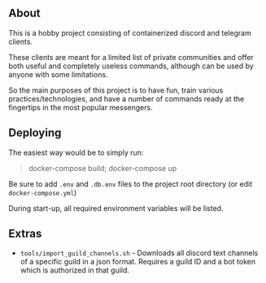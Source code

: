 ## About

This is a hobby project consisting of containerized discord and telegram clients.

These clients are meant for a limited list of private communities and offer both useful and completely useless commands, although can be used by anyone with some limitations.

So the main purposes of this project is to have fun, train various practices/technologies, and have a number of commands ready at the fingertips in the most popular messengers.


## Deploying

The easiest way would be to simply run:
> docker-compose build; docker-compose up

Be sure to add `.env` and `.db.env` files to the project root directory (or edit `docker-compose.yml`)

During start-up, all required environment variables will be listed.


## Extras

* `tools/import_guild_channels.sh` - Downloads all discord text channels of a specific guild in a json format. Requires a guild ID and a bot token which is authorized in that guild.
